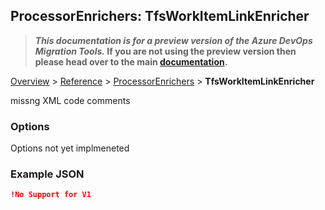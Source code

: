 ## ProcessorEnrichers: TfsWorkItemLinkEnricher

>**_This documentation is for a preview version of the Azure DevOps Migration Tools._ If you are not using the preview version then please head over to the main [documentation](https://nkdagility.github.io/azure-devops-migration-tools).**

[Overview](.././index.md) > [Reference](../index.md) > [ProcessorEnrichers](./index.md) > **TfsWorkItemLinkEnricher**

missng XML code comments

### Options

Options not yet implmeneted

### Example JSON

```JSON
!No Support for V1
```